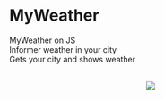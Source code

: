 # MyWeather
MyWeather on JS<br>
Informer weather in your city<br>
Gets your city and shows weather<br><br>

<p align="center"><img src="http://kruhlyk.me/screenshots/Screenshot_12.jpg"></p>
